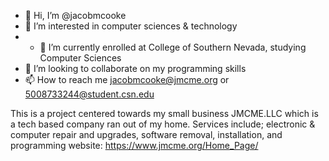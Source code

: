 - 👋 Hi, I’m @jacobmcooke
- 👀 I’m interested in computer sciences & technology
- - 🌱 I’m currently enrolled at College of Southern Nevada, studying Computer Sciences
- 💞️ I’m looking to collaborate on my programming skills
- 📫 How to reach me jacobmcooke@jmcme.org or 5008733244@student.csn.edu

<!---
jacobmcooke/jacobmcooke is a ✨ special ✨ repository because its `README.md` (this file) appears on your GitHub profile.
You can click the Preview link to take a look at your changes.
--->
This is a project centered towards my small business JMCME.LLC which is a tech based company ran out of my home.
Services include; electronic & computer repair and upgrades, software removal, installation, and programming
website:
https://www.jmcme.org/Home_Page/
